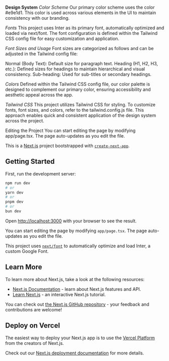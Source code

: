 **Design System**
_Color Scheme_
Our primary color scheme uses the color #e9e1d1. This color is used across various elements in the UI to maintain consistency with our branding.

_Fonts_
This project uses Inter as its primary font, automatically optimized and loaded via next/font. The font configuration is defined within the Tailwind CSS config file for easy customization and application.

_Font Sizes and Usage_
Font sizes are categorized as follows and can be adjusted in the Tailwind config file:

Normal (Body Text): Default size for paragraph text.
Heading (H1, H2, H3, etc.): Defined sizes for headings to maintain hierarchical and visual consistency.
Sub-heading: Used for sub-titles or secondary headings.

_Colors_
Defined within the Tailwind CSS config file, our color palette is designed to complement our primary color, ensuring accessibility and 
aesthetic appeal across the app.

_Tailwind CSS_
This project utilizes Tailwind CSS for styling. To customize fonts, font sizes, and colors, refer to the tailwind.config.js file. This approach enables quick and consistent application of the design system across the project.

Editing the Project
You can start editing the page by modifying app/page.tsx. The page auto-updates as you edit the file.


This is a [Next.js](https://nextjs.org/) project bootstrapped with [`create-next-app`](https://github.com/vercel/next.js/tree/canary/packages/create-next-app).

## Getting Started

First, run the development server:

```bash
npm run dev
# or
yarn dev
# or
pnpm dev
# or
bun dev
```

Open [http://localhost:3000](http://localhost:3000) with your browser to see the result.

You can start editing the page by modifying `app/page.tsx`. The page auto-updates as you edit the file.

This project uses [`next/font`](https://nextjs.org/docs/basic-features/font-optimization) to automatically optimize and load Inter, a custom Google Font.

## Learn More

To learn more about Next.js, take a look at the following resources:

- [Next.js Documentation](https://nextjs.org/docs) - learn about Next.js features and API.
- [Learn Next.js](https://nextjs.org/learn) - an interactive Next.js tutorial.

You can check out [the Next.js GitHub repository](https://github.com/vercel/next.js/) - your feedback and contributions are welcome!

## Deploy on Vercel

The easiest way to deploy your Next.js app is to use the [Vercel Platform](https://vercel.com/new?utm_medium=default-template&filter=next.js&utm_source=create-next-app&utm_campaign=create-next-app-readme) from the creators of Next.js.

Check out our [Next.js deployment documentation](https://nextjs.org/docs/deployment) for more details.
